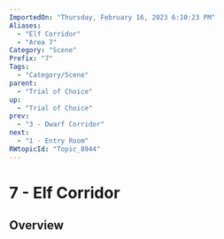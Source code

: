 ```yaml
---
ImportedOn: "Thursday, February 16, 2023 6:10:23 PM"
Aliases:
  - "Elf Corridor"
  - "Area 7"
Category: "Scene"
Prefix: "7"
Tags:
  - "Category/Scene"
parent:
  - "Trial of Choice"
up:
  - "Trial of Choice"
prev:
  - "3 - Dwarf Corridor"
next:
  - "1 - Entry Room"
RWtopicId: "Topic_8944"
---
```

# 7 - Elf Corridor
## Overview
